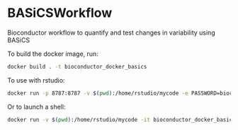 # BASiCSWorkflow
Bioconductor workflow to quantify and test changes in variability using BASiCS

To build the docker image, run:
```bash
docker build . -t bioconductor_docker_basics
```

To use with rstudio:
```bash
docker run -p 8787:8787 -v $(pwd):/home/rstudio/mycode -e PASSWORD=bioc bioconductor_docker_basics
```

Or to launch a shell:
```bash
docker run -v $(pwd):/home/rstudio/mycode -it bioconductor_docker_basics /bin/bash
```


